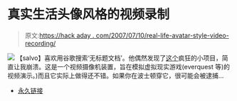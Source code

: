 # 真实生活头像风格的视频录制

> 原文:[https://hack aday . com/2007/07/10/real-life-avatar-style-video-recording/](https://hackaday.com/2007/07/10/real-life-avatar-style-video-recording/)

![](../Images/69a46cd0ebd5e0841693be1c42db1eff.png)
【salvo】喜欢用谷歌搜索‘无标题文档’。他偶然发现了[这个](http://www.marcowens.co.uk/avat.html)疯狂的小项目，简直让我崩溃。这是一个视频摄像机装置，旨在模拟虚拟现实游戏(everquest 等)的视频演示。)而且它实际上做得还不错。如果你在波士顿穿它，很可能会被逮捕…

*   [永久链接](http://www.marcowens.co.uk/avat.html)